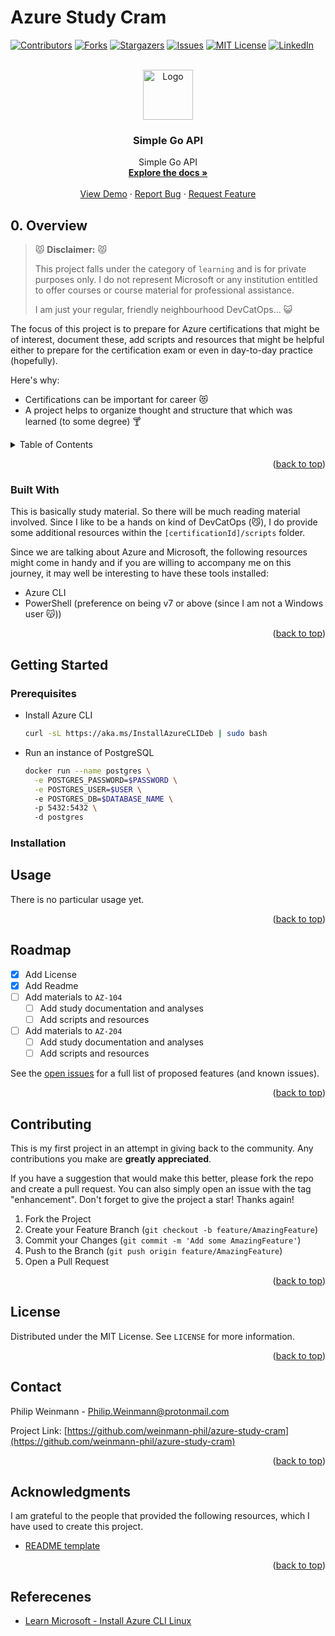 <!-- DISCLAIMER -->
<!-- This README uses the template provided by 
*** [othneildrev](https://github.com/othneildrew/Best-README-Template/blob/master/README.md)
*** and is licensed under the MIT creative commons license. (2022-09-30)
*** Please support the channel.
-->

# Azure Study Cram
<!-- <a name="readme-top"></a> -->

<!-- PROJECT SHIELDS -->
<!--
*** I'm using markdown "reference style" links for readability.
*** Reference links are enclosed in brackets [ ] instead of parentheses ( ).
*** See the bottom of this document for the declaration of the reference variables
*** for contributors-url, forks-url, etc. This is an optional, concise syntax you may use.
*** https://www.markdownguide.org/basic-syntax/#reference-style-links
-->
[![Contributors][contributors-shield]][contributors-url]
[![Forks][forks-shield]][forks-url]
[![Stargazers][stars-shield]][stars-url]
[![Issues][issues-shield]][issues-url]
[![MIT License][license-shield]][license-url]
[![LinkedIn][linkedin-shield]][linkedin-url]

<!-- PROJECT LOGO -->
<br />
<div align="center">
  <a href="https://github.com/weinmann-phil/azure-study-cram">
    <img src="img/Go-Logo_Blue.png" alt="Logo" width="80" height="80">
  </a>

  <h3 align="center">Simple Go API</h3>

  <p align="center">
    Simple Go API 
    <br />
    <a href="https://github.com/weinmann-phil/azure-study-cram"><strong>Explore the docs »</strong></a>
    <br />
    <br />
    <a href="https://github.com/weinmann-phil/azure-study-cram">View Demo</a>
    ·
    <a href="https://github.com/weinmann-phil/azure-study-cram/issues">Report Bug</a>
    ·
    <a href="https://github.com/weinmann-phil/azure-study-cram/issues">Request Feature</a>
  </p>
</div>

<!-- OVERVIEW -->
## 0. Overview

> 😾 **Disclaimer:** 😾
>
> This project falls under the category of `learning` and is for private purposes only.
> I do not represent Microsoft or any institution entitled to offer courses or course material
> for professional assistance.
> 
> I am just your regular, friendly neighbourhood DevCatOps... 😺

The focus of this project is to prepare for Azure certifications that might be of interest,
document these, add scripts and resources that might be helpful either to prepare for the
certification exam or even in day-to-day practice (hopefully).

Here's why:

* Certifications can be important for career 😻
* A project helps to organize thought and structure that which was learned (to some degree) 🍸


<!-- TABLE OF CONTENTS -->
<details>
  <summary>Table of Contents</summary>
  <ol start="0">
    <li>
      <a href="#0.-overview">Overview</a>
      <ul>
        <li><a href="#built-with">Built With</a></li>
      </ul>
    </li>
    <li>
      <a href="#getting-started">Getting Started</a>
      <ul>
        <li><a href="#prerequisites">Prerequisites</a></li>
        <li><a href="#installation">Installation</a></li>
      </ul>
    </li>
    <li><a href="#usage">Usage</a></li>
    <li><a href="#roadmap">Roadmap</a></li>
    <li><a href="#contributing">Contributing</a></li>
    <li><a href="#license">License</a></li>
    <li><a href="#contact">Contact</a></li>
    <li><a href="#acknowledgments">Acknowledgments</a></li>
  </ol>
</details>

<p align="right">(<a href="#go-api">back to top</a>)</p>

<!-- Dependencies/technologies -->
### Built With

This is basically study material.
So there will be much reading material involved.
Since I like to be a hands on kind of DevCatOps (😼), I do provide some 
additional resources within the `[certificationId]/scripts` folder.

Since we are talking about Azure and Microsoft, the following resources might
come in handy and if you are willing to accompany me on this journey, it may
well be interesting to have these tools installed:

* Azure CLI
* PowerShell (preference on being v7 or above (since I am not a Windows user 😽))
<!-- * Python (?) -->

<!-- Please check out their respective documentation: -->

<!-- [![Terraform][Terraform]][Terraform-url] -->

<!-- [![GitLab][GitLab]][GitLab-url] -->

<p align="right">(<a href="#go-api">back to top</a>)</p>

<!-- GETTING STARTED -->
## Getting Started


### Prerequisites

* Install Azure CLI

  ```sh
  curl -sL https://aka.ms/InstallAzureCLIDeb | sudo bash
  ```

* Run an instance of PostgreSQL

  ```sh
  docker run --name postgres \
    -e POSTGRES_PASSWORD=$PASSWORD \
    -e POSTGRES_USER=$USER \ 
    -e POSTGRES_DB=$DATABASE_NAME \ 
    -p 5432:5432 \ 
    -d postgres
  ```

### Installation

<!-- > __NOTE__:
>
> This is a sample usage of this project.
> If you are applying this within any environments other than a local test environment,
> please mind to change the settings for the provider configuration and the backend
> configurations.
>
> Otherwise, this will not work.

1. Set up your self-hosted GitLab system

   ```sh
   sudo docker run -d \
   -p 443:443 -p 80:80 -p 22:22 \
   --hostname localhost \
   --name gitlab-ce \
   --restart always \
   -v $GITLAB_HOME/config:/etc/gitlab \
   -v $GITLAB_HOME/logs:/var/log/gitlab \
   -v $GITLAB_HOME/data:/var/opt/gitlab \
   --shm-size 256m \
   gitlab/gitlab-ce:latest
   ```

1. Create an access token with administrative privileges
   
   <details>
     <summary>Create access token</summary>

     ![create-access-token](./img/gitlab_access-token.png)

   </details>

1. Enter token and a list of users into terraform.tfvars

1. Switch directory to the workspace

   ```sh
   cd environments/gitlab/
   ```

1. Initialize project

   ```sh
   terraform init
   ```

1. Apply changes to your GitLab

   ```sh
   terraform apply
   ```

<p align="right">(<a href="#go-api">back to top</a>)</p> -->


<!-- USAGE EXAMPLES -->
## Usage

There is no particular usage yet.

<p align="right">(<a href="#go-api">back to top</a>)</p>


<!-- ROADMAP -->
## Roadmap

- [x] Add License
- [x] Add Readme
- [ ] Add materials to `AZ-104`
  - [ ] Add study documentation and analyses
  - [ ] Add scripts and resources
- [ ] Add materials to `AZ-204`
  - [ ] Add study documentation and analyses
  - [ ] Add scripts and resources
   
See the [open issues](https://github.com/weinmann-phil/azure-study-cram/issues) for a full list of proposed features (and known issues).

<p align="right">(<a href="#go-api">back to top</a>)</p>


<!-- CONTRIBUTING -->
## Contributing

This is my first project in an attempt in giving back to the community.
Any contributions you make are **greatly appreciated**.

If you have a suggestion that would make this better, please fork the repo and create a pull request. 
You can also simply open an issue with the tag "enhancement".
Don't forget to give the project a star! Thanks again!

1. Fork the Project
1. Create your Feature Branch (`git checkout -b feature/AmazingFeature`)
1. Commit your Changes (`git commit -m 'Add some AmazingFeature'`)
1. Push to the Branch (`git push origin feature/AmazingFeature`)
1. Open a Pull Request

<p align="right">(<a href="#go-api">back to top</a>)</p>


<!-- LICENSE -->
## License

Distributed under the MIT License. See `LICENSE` for more information.

<p align="right">(<a href="#go-api">back to top</a>)</p>


<!-- CONTACT -->
## Contact

Philip Weinmann - Philip.Weinmann@protonmail.com

Project Link: [https://github.com/weinmann-phil/azure-study-cram](https://github.com/weinmann-phil/azure-study-cram)

<p align="right">(<a href="#go-api">back to top</a>)</p>


<!-- ACKNOWLEDGMENTS -->
## Acknowledgments

I am grateful to the people that provided the following resources, which I have 
used to create this project.

* [README template](https://github.com/othneildrew/Best-README-Template)

<p align="right">(<a href="#readme-top">back to top</a>)</p>

<!-- MARKDOWN LINKS & IMAGES -->
<!-- https://www.markdownguide.org/basic-syntax/#reference-style-links -->
[contributors-shield]: https://img.shields.io/github/contributors/weinmann-phil/azure-study-cram.svg?style=for-the-badge
[contributors-url]: https://github.com/weinmann-phil/azure-study-cram/graphs/contributors
[forks-shield]: https://img.shields.io/github/forks/weinmann-phil/azure-study-cram.svg?style=for-the-badge
[forks-url]: https://github.com/weinmann-phil/azure-study-cram/network/members
[stars-shield]: https://img.shields.io/github/stars/weinmann-phil/azure-study-cram.svg?style=for-the-badge
[stars-url]: https://github.com/weinmann-phil/azure-study-cram/stargazers
[issues-shield]: https://img.shields.io/github/issues/weinmann-phil/azure-study-cram.svg?style=for-the-badge
[issues-url]: https://github.com/weinmann-phil/azure-study-cram/issues
[license-shield]: https://img.shields.io/github/license/weinmann-phil/azure-study-cram.svg?style=for-the-badge
[license-url]: https://github.com/weinmann-phil/azure-study-cram/blob/main/LICENSE
[linkedin-shield]: https://img.shields.io/badge/-LinkedIn-black.svg?style=for-the-badge&logo=linkedin&colorB=555
[linkedin-url]: https://linkedin.com/in/philipweinmann
[product-screenshot]: img/Microsoft_Azure.png
<!-- [Terraform]: https://img.shields.io/badge/terraform-4A235A?style=for-the-badge&logo=terraform -->


## Referecenes

* [Learn Microsoft - Install Azure CLI Linux](https://learn.microsoft.com/en-us/cli/azure/install-azure-cli-linux?pivots=apt)
